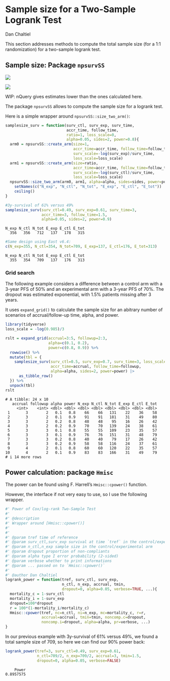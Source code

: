 # Sample size for a Two-Sample Logrank Test
Dan Chaltiel

This section addresses methods to compute the total sample size (for a
1:1 randomization) for a two-sample logrank test.

## Sample size: Package `npsurvSS`

![](https://img.shields.io/badge/East-Validated-green.svg)

![](https://img.shields.io/badge/nQuery-Untested-blue.svg)

WIP: nQuery gives estimates lower than the ones calculated here.

The package `npsurvSS` allows to compute the sample size for a logrank
test.

Here is a simple wrapper around `npsurvSS::size_two_arm()`:

``` r
samplesize_surv = function(surv_ctl, surv_exp, surv_time, 
                           accr_time, follow_time, 
                           ratio=1, loss_scale=0,
                           alpha=0.05, sides=2, power=0.8){ 
  arm0 = npsurvSS::create_arm(size=1, 
                              accr_time=accr_time, follow_time=follow_time, 
                              surv_scale=-log(surv_exp)/surv_time, 
                              loss_scale=loss_scale)
  arm1 = npsurvSS::create_arm(size=ratio, 
                              accr_time=accr_time, follow_time=follow_time, 
                              surv_scale=-log(surv_ctl)/surv_time, 
                              loss_scale=loss_scale)
  npsurvSS::size_two_arm(arm0, arm1, alpha=alpha, sides=sides, power=power) |> 
    setNames(c("N_exp", "N_ctl", "N_tot", "E_exp", "E_ctl", "E_tot")) |> 
    ceiling()
}

#3y-survival of 61% versus 49%
samplesize_surv(surv_ctl=0.49, surv_exp=0.61, surv_time=3, 
                accr_time=3, follow_time=1.5, 
                alpha=0.05, sides=2, power=0.9) 
```

    N_exp N_ctl N_tot E_exp E_ctl E_tot 
      356   356   712   137   178   315 

``` r
#Same design using East v6.4: 
c(N_exp=355, N_ctl=354, N_tot=709, E_exp=137, E_ctl=176, E_tot=313)
```

    N_exp N_ctl N_tot E_exp E_ctl E_tot 
      355   354   709   137   176   313 

### Grid search

The following example considers a difference between a control arm with
a 3-year PFS of 50% and an experimental arm with a 3-year PFS of 70%.
The dropout was estimated exponential, with 1.5% patients missing after
3 years.

It uses `expand_grid()` to calculate the sample size for an abitrary
number of scenarios of accrual/follow-up time, alpha, and power.

``` r
library(tidyverse)
loss_scale = -log(0.985)/3

rslt = expand_grid(accrual=3:5, followup=2:3,
                   alpha=c(0.1, 0.2),
                   power=c(0.8, 0.9)) %>%
  rowwise() %>% 
  mutate(tbl = {
    samplesize_surv(surv_ctl=0.5, surv_exp=0.7, surv_time=3, loss_scale=loss_scale,
                    accr_time=accrual, follow_time=followup,
                    alpha=alpha, sides=2, power=power) |>
      as_tibble_row()
  }) %>% 
  unpack(tbl)
rslt
```

    # A tibble: 24 x 10
       accrual followup alpha power N_exp N_ctl N_tot E_exp E_ctl E_tot
         <int>    <int> <dbl> <dbl> <dbl> <dbl> <dbl> <dbl> <dbl> <dbl>
     1       3        2   0.1   0.8    66    66   131    22    36    58
     2       3        2   0.1   0.9    91    91   181    31    49    80
     3       3        2   0.2   0.8    48    48    95    16    26    42
     4       3        2   0.2   0.9    70    70   139    24    38    61
     5       3        3   0.1   0.8    55    55   109    23    35    57
     6       3        3   0.1   0.9    76    76   151    31    48    79
     7       3        3   0.2   0.8    40    40    79    17    26    42
     8       3        3   0.2   0.9    58    58   116    24    37    61
     9       4        2   0.1   0.8    60    60   120    22    35    57
    10       4        2   0.1   0.9    83    83   166    31    49    79
    # i 14 more rows

## Power calculation: package `Hmisc`

The power can be found using F. Harrell’s `Hmisc::cpower()` function.

However, the interface if not very easy to use, so I use the following
wrapper.

``` r
#' Power of Cox/log-rank Two-Sample Test 
#'
#' @description
#' Wrapper around [Hmisc::cpower()]
#'
#'
#' @param tref time of reference
#' @param surv_ctl,surv_exp survival at time `tref` in the control/experimental arm
#' @param n_ctl,n_exp sample size in the control/experimental arm
#' @param dropout proportion of non-compliants
#' @param alpha type I error probability (2-sided)
#' @param verbose whether to print informations
#' @param ... passed on to `Hmisc::cpower()`
#' 
#' @author Dan Chaltiel
logrank_power = function(tref, surv_ctl, surv_exp, 
                         n_ctl, n_exp, accrual, tmin,
                         dropout=0, alpha=0.05, verbose=TRUE, ...){
  mortality_c = 1-surv_ctl
  mortality_i = 1-surv_exp
  dropout=100*dropout
  r = 100*(1-mortality_i/mortality_c)
  Hmisc::cpower(tref, nc=n_ctl, ni=n_exp, mc=mortality_c, r=r, 
                accrual=accrual, tmin=tmin, noncomp.c=dropout, 
                noncomp.i=dropout, alpha=alpha, pr=verbose, ...)
}
```

In our previous example with 3y-survival of 61% versus 49%, we found a
total sample size of 709, so here we can find our 90% power back:

``` r
logrank_power(tref=3, surv_ctl=0.49, surv_exp=0.61, 
              n_ctl=709/2, n_exp=709/2, accrual=3, tmin=1.5,
              dropout=0, alpha=0.05, verbose=FALSE)
```

        Power 
    0.8957575 
